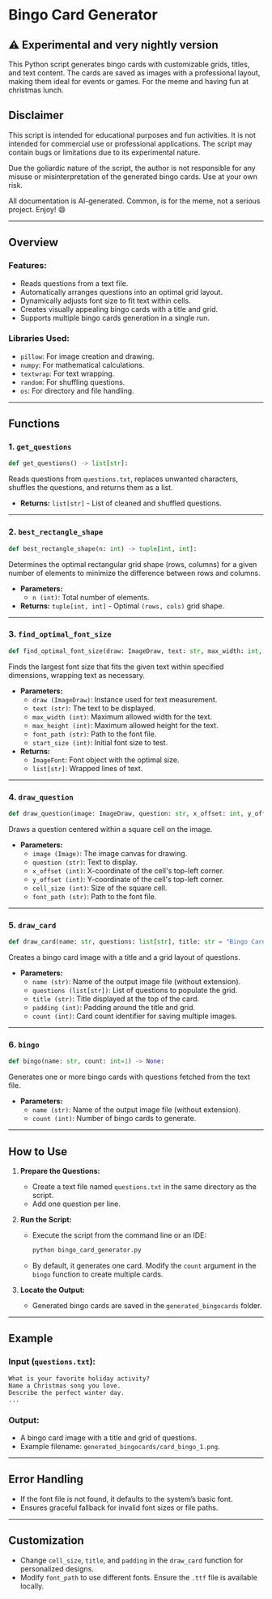 # Bingo Card Generator

## :warning: Experimental and very nightly version

This Python script generates bingo cards with customizable grids, titles, and text content. The cards are saved as images with a professional layout, making them ideal for events or games. For the meme and having fun at christmas lunch.


## Disclaimer
This script is intended for educational purposes and fun activities. It is not intended for commercial use or professional applications. The script may contain bugs or limitations due to its experimental nature. 

Due the goliardic nature of the script, the author is not responsible for any misuse or misinterpretation of the generated bingo cards. Use at your own risk.

All documentation is AI-generated. Common, is for the meme, not a serious project. Enjoy! :smile:


---

## Overview

### Features:
- Reads questions from a text file.
- Automatically arranges questions into an optimal grid layout.
- Dynamically adjusts font size to fit text within cells.
- Creates visually appealing bingo cards with a title and grid.
- Supports multiple bingo cards generation in a single run.

### Libraries Used:
- `pillow`: For image creation and drawing.
- `numpy`: For mathematical calculations.
- `textwrap`: For text wrapping.
- `random`: For shuffling questions.
- `os`: For directory and file handling.

---

## Functions

### 1. **`get_questions`**
```python
def get_questions() -> list[str]:
```
Reads questions from `questions.txt`, replaces unwanted characters, shuffles the questions, and returns them as a list.

- **Returns:** `list[str]` - List of cleaned and shuffled questions.

---

### 2. **`best_rectangle_shape`**
```python
def best_rectangle_shape(n: int) -> tuple[int, int]:
```
Determines the optimal rectangular grid shape (rows, columns) for a given number of elements to minimize the difference between rows and columns.

- **Parameters:**
  - `n (int)`: Total number of elements.
- **Returns:** `tuple[int, int]` - Optimal `(rows, cols)` grid shape.

---

### 3. **`find_optimal_font_size`**
```python
def find_optimal_font_size(draw: ImageDraw, text: str, max_width: int, max_height: int, font_path: str ="arial.ttf", start_size: int=24) -> tuple[ImageFont, list[str]]:
```
Finds the largest font size that fits the given text within specified dimensions, wrapping text as necessary.

- **Parameters:**
  - `draw (ImageDraw)`: Instance used for text measurement.
  - `text (str)`: The text to be displayed.
  - `max_width (int)`: Maximum allowed width for the text.
  - `max_height (int)`: Maximum allowed height for the text.
  - `font_path (str)`: Path to the font file.
  - `start_size (int)`: Initial font size to test.
- **Returns:** 
  - `ImageFont`: Font object with the optimal size.
  - `list[str]`: Wrapped lines of text.

---

### 4. **`draw_question`**
```python
def draw_question(image: ImageDraw, question: str, x_offset: int, y_offset: int, cell_size: int, font_path: str="roboto.ttf") -> None:
```
Draws a question centered within a square cell on the image.

- **Parameters:**
  - `image (Image)`: The image canvas for drawing.
  - `question (str)`: Text to display.
  - `x_offset (int)`: X-coordinate of the cell's top-left corner.
  - `y_offset (int)`: Y-coordinate of the cell's top-left corner.
  - `cell_size (int)`: Size of the square cell.
  - `font_path (str)`: Path to the font file.

---

### 5. **`draw_card`**
```python
def draw_card(name: str, questions: list[str], title: str = "Bingo Card", padding: int = 20, count: int = 1) -> None:
```
Creates a bingo card image with a title and a grid layout of questions.

- **Parameters:**
  - `name (str)`: Name of the output image file (without extension).
  - `questions (list[str])`: List of questions to populate the grid.
  - `title (str)`: Title displayed at the top of the card.
  - `padding (int)`: Padding around the title and grid.
  - `count (int)`: Card count identifier for saving multiple images.

---

### 6. **`bingo`**
```python
def bingo(name: str, count: int=1) -> None:
```
Generates one or more bingo cards with questions fetched from the text file.

- **Parameters:**
  - `name (str)`: Name of the output image file (without extension).
  - `count (int)`: Number of bingo cards to generate.

---

## How to Use

1. **Prepare the Questions:**
   - Create a text file named `questions.txt` in the same directory as the script.
   - Add one question per line.

2. **Run the Script:**
   - Execute the script from the command line or an IDE:
     ```bash
     python bingo_card_generator.py
     ```
   - By default, it generates one card. Modify the `count` argument in the `bingo` function to create multiple cards.

3. **Locate the Output:**
   - Generated bingo cards are saved in the `generated_bingocards` folder.

---

## Example

### Input (`questions.txt`):
```text
What is your favorite holiday activity?
Name a Christmas song you love.
Describe the perfect winter day.
...
```

### Output:
- A bingo card image with a title and grid of questions.
- Example filename: `generated_bingocards/card_bingo_1.png`.

---

## Error Handling
- If the font file is not found, it defaults to the system’s basic font.
- Ensures graceful fallback for invalid font sizes or file paths.

---

## Customization
- Change `cell_size`, `title`, and `padding` in the `draw_card` function for personalized designs.
- Modify `font_path` to use different fonts. Ensure the `.ttf` file is available locally.

